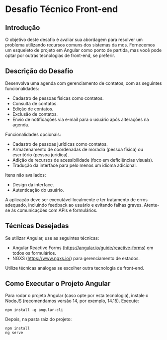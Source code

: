 # Desafio Técnico Front-end

## Introdução

O objetivo deste desafio é avaliar sua abordagem para resolver um problema utilizando recursos comuns dos sistemas da mqs. Fornecemos um esqueleto de projeto em Angular como ponto de partida, mas você pode optar por outras tecnologias de front-end, se preferir.

## Descrição do Desafio

Desenvolva uma agenda com gerenciamento de contatos, com as seguintes funcionalidades:

* Cadastro de pessoas físicas como contatos.
* Consulta de contatos.
* Edição de contatos.
* Exclusão de contatos.
* Envio de notificações via e-mail para o usuário após alterações na agenda.

Funcionalidades opcionais:

* Cadastro de pessoas jurídicas como contatos.
* Armazenamento de coordenadas de moradia (pessoa física) ou escritório (pessoa jurídica).
* Adição de recursos de acessibilidade (foco em deficiências visuais).
* Tradução da interface para pelo menos um idioma adicional.

Itens não avaliados:

* Design da interface.
* Autenticação do usuário.

A aplicação deve ser executável localmente e ter tratamento de erros adequado, incluindo feedback ao usuário e evitando falhas graves. Atente-se às comunicações com APIs e formulários.

## Técnicas Desejadas

Se utilizar Angular, use as seguintes técnicas:

* Angular Reactive Forms (https://angular.io/guide/reactive-forms) em todos os formulários.
* NGXS (https://www.ngxs.io/) para gerenciamento de estados.

Utilize técnicas análogas se escolher outra tecnologia de front-end.

## Como Executar o Projeto Angular

Para rodar o projeto Angular (caso opte por esta tecnologia), instale o NodeJS (recomendamos versão 14, por exemplo, 14.15). Execute:

```
npm install -g angular-cli
```

Depois, na pasta raiz do projeto:

```
npm install
ng serve
```
